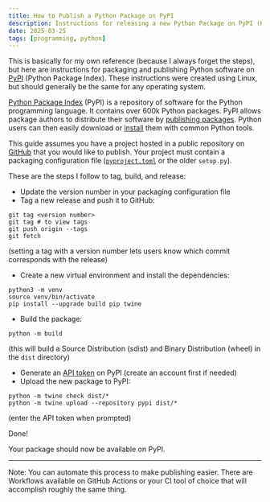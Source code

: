 ```yaml
---
title: How to Publish a Python Package on PyPI
description: Instructions for releasing a new Python Package on PyPI (Python Package Index)
date: 2025-03-25
tags: [programming, python]
---
```


This is basically for my own reference (because I always forget the steps), but here are instructions
for packaging and publishing Python software on [PyPI][pypi] (Python Package Index). These instructions were
created using Linux, but should generally be the same for any operating system.

[Python Package Index][pypi] (PyPI) is a repository of software for the Python programming language.
It contains over 600k Python packages. PyPI allows package authors to distribute their software by
[publishing packages][packaging]. Python users can then easily download or [install][installing] them
with common Python tools.

This guide assumes you have a project hosted in a public repository on [GitHub][github] that you would
like to publish. Your project must contain a packaging configuration file
([`pyproject.toml`][pyproject] or the older `setup.py`).


These are the steps I follow to tag, build, and release:

- Update the version number in your packaging configuration file
- Tag a new release and push it to GitHub:
```
git tag <version number>
git tag # to view tags
git push origin --tags
git fetch
```
(setting a tag with a version number lets users know which commit corresponds with the release)
- Create a new virtual environment and install the dependencies:
```
python3 -m venv
source venv/bin/activate
pip install --upgrade build pip twine
```
- Build the package:
```
python -m build
```
(this will build a Source Distribution (sdist) and Binary Distribution (wheel) in the `dist` directory)
- Generate an [API token][api-token] on PyPI (create an account first if needed)
- Upload the new package to PyPI:
```
python -m twine check dist/*
python -m twine upload --repository pypi dist/*
```
(enter the API token when prompted)

Done!

Your package should now be available on PyPI.

----

Note: You can automate this process to make publishing easier. There are Workflows available
on GitHub Actions or your CI tool of choice that will accomplish roughly the same thing.

[installing]: https://packaging.python.org/en/latest/tutorials/installing-packages
[packaging]: https://packaging.python.org/en/latest/tutorials/packaging-projects
[pypi]: https://pypi.org
[api-token]: https://pypi.org/manage/account/#api-tokens
[pyproject]: https://packaging.python.org/en/latest/guides/writing-pyproject-toml
[github]: https://github.com
